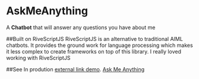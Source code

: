 # AskMeAnything
A <b>Chatbot</b> that will answer any questions you have about me

##Built on RiveScriptJS
RiveScriptJS is an alternative to traditional AIML chatbots. It provides the ground work for language processing which makes it less complex to create frameworks on top of this library. I really loved working with RiveScriptJS

##See In prodution
[external link demo](http://rawgithub.com/AstunTechnology/external-links/master/demo.html).
<a href="https://zunair-syed.github.io/AMA">Ask Me Anything</a>
